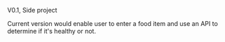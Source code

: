 V0.1, Side project

Current version would enable user to enter a food item and use an API to determine if it's healthy or not. 
